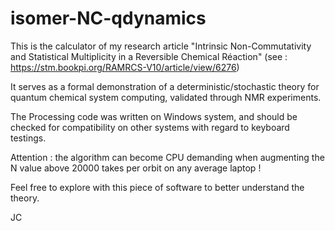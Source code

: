 # isomer-NC-qdynamics

This is the calculator of my research article "Intrinsic Non-Commutativity and Statistical Multiplicity in a Reversible Chemical Réaction" (see : https://stm.bookpi.org/RAMRCS-V10/article/view/6276)

It serves as a formal demonstration of a deterministic/stochastic theory for quantum chemical system computing, validated through NMR experiments.

The Processing code was written on Windows system, and should be checked for compatibility on other systems with regard to keyboard testings. 

Attention : the algorithm can become CPU demanding when augmenting the N value above 20000 takes per orbit on any average laptop !

Feel free to explore with this piece of software to better understand the theory.

JC